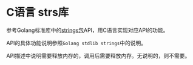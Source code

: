 # C语言 strs库

参考Golang标准库中的[strings包](https://pkg.go.dev/strings@go1.17.3#Repeat)API，用C语言实现对应API的功能。

API的具体功能说明参照`Golang stdlib strings`中的说明。

API描述中说明需要释放内存的，调用后需要释放内存。无说明的，则不需要。

